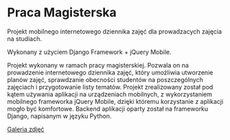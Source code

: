 # Praca Magisterska
Projekt mobilnego internetowego dziennika zajęć dla prowadzacych zajęcia na studiach.

Wykonany z użyciem Django Framework + jQuery Mobile.

Projekt wykonany w ramach pracy magisterskiej. Pozwala on na prowadzenie internetowego dziennika zajęć, który umożliwia utworzenie planów zajęć, sprawdzanie obecności studentów na poszczególnych zajęciach i przygotowanie listy tematów. Projekt zrealizowany został pod kątem używania aplikacji na urządzeniach mobilnych, z wykorzystaniem mobilnego frameworka jQuery Mobile, dzięki któremu korzystanie z aplikacji mogło być komfortowe. Backend aplikacji oparty został na frameworku Django, napisanym w języku Python.

[Galeria zdjęć](gallery/README.md)

